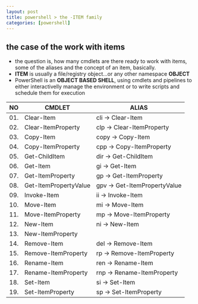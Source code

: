 ```yaml
---
layout: post
title: powershell > the -ITEM family
categories: [powershell]
---
```

## the case	of the work with items
* the question is, how many cmdlets are there ready to work with items, some of the aliases and the concept of an item, basically. 
* **ITEM** is usually a file/registry object...or any other namespace **OBJECT**
* PowerShell is an **OBJECT BASED SHELL**, using cmdlets and pipelines to either interactivelly manage the environment or to write scripts and schedule them for execution

**NO** | **CMDLET**            | **ALIAS**
-------|-----------------------|-----------------------------
01.    | Clear-Item            | cli -> Clear-Item
02.    | Clear-ItemProperty    | clp -> Clear-ItemProperty
03.    | Copy-Item             | copy -> Copy-Item
04.    | Copy-ItemProperty     | cpp -> Copy-ItemProperty
05.    | Get-ChildItem         | dir -> Get-ChildItem
06.    | Get-Item              | gi -> Get-Item
07.    | Get-ItemProperty      | gp -> Get-ItemProperty
08.    | Get-ItemPropertyValue | gpv -> Get-ItemPropertyValue
09.    | Invoke-Item           | ii -> Invoke-Item
10.    | Move-Item             | mi -> Move-Item
11.    | Move-ItemProperty     | mp -> Move-ItemProperty
12.    | New-Item              | ni -> New-Item
13.    | New-ItemProperty      |
14.    | Remove-Item           | del -> Remove-Item
15.    | Remove-ItemProperty   | rp -> Remove-ItemProperty
16.    | Rename-Item           | ren -> Rename-Item
17.    | Rename-ItemProperty   | rnp -> Rename-ItemProperty
18.    | Set-Item              | si -> Set-Item
19.    | Set-ItemProperty      | sp -> Set-ItemProperty